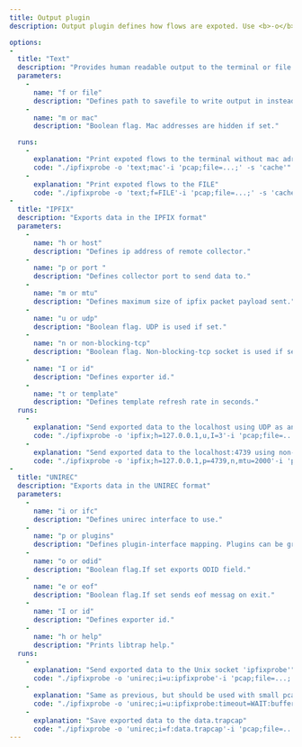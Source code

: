 ```yaml
---
title: Output plugin
description: Output plugin defines how flows are expoted. Use <b>-o</b> to specify output plugin.

options:
-
  title: "Text"
  description: "Provides human readable output to the terminal or file."
  parameters:
    -
      name: "f or file"
      description: "Defines path to savefile to write output in instead of stdout."
    -
      name: "m or mac"
      description: "Boolean flag. Mac addresses are hidden if set."

  runs:
    -
      explanation: "Print expoted flows to the terminal without mac adresses "
      code: "./ipfixprobe -o 'text;mac'-i 'pcap;file=...;' -s 'cache'"
    -
      explanation: "Print expoted flows to the FILE"
      code: "./ipfixprobe -o 'text;f=FILE'-i 'pcap;file=...;' -s 'cache'"
-
  title: "IPFIX"
  description: "Exports data in the IPFIX format"
  parameters:
    -
      name: "h or host"
      description: "Defines ip address of remote collector."
    -
      name: "p or port "
      description: "Defines collector port to send data to."
    -
      name: "m or mtu"
      description: "Defines maximum size of ipfix packet payload sent."
    -
      name: "u or udp"
      description: "Boolean flag. UDP is used if set."
    -
      name: "n or non-blocking-tcp"
      description: "Boolean flag. Non-blocking-tcp socket is used if set."
    -
      name: "I or id"
      description: "Defines exporter id."
    -
      name: "t or template"
      description: "Defines template refresh rate in seconds."
  runs:
    -
      explanation: "Send exported data to the localhost using UDP as an exporter 3."
      code: "./ipfixprobe -o 'ipfix;h=127.0.0.1,u,I=3'-i 'pcap;file=...;' -s 'cache'"
    -
      explanation: "Send exported data to the localhost:4739 using non-blocking tcp as an exporter 3 with maximal transfer unit set to 2000."
      code: "./ipfixprobe -o 'ipfix;h=127.0.0.1,p=4739,n,mtu=2000'-i 'pcap;file=...;' -s 'cache'"
-
  title: "UNIREC"
  description: "Exports data in the UNIREC format"
  parameters:
    -
      name: "i or ifc"
      description: "Defines unirec interface to use."
    -
      name: "p or plugins"
      description: "Defines plugin-interface mapping. Plugins can be grouped like '(p1,p2,p3),p4,(p5,p6)."
    -
      name: "o or odid"
      description: "Boolean flag.If set exports ODID field."
    -
      name: "e or eof"
      description: "Boolean flag.If set sends eof messag on exit."
    -
      name: "I or id"
      description: "Defines exporter id."
    -
      name: "h or help"
      description: "Prints libtrap help."
  runs:
    -
      explanation: "Send exported data to the Unix socket 'ipfixprobe'"
      code: "./ipfixprobe -o 'unirec;i=u:ipfixprobe'-i 'pcap;file=...;' -s 'cache'"
    -
      explanation: "Same as previous, but should be used with small pcap files to avoid not sending data"
      code: "./ipfixprobe -o 'unirec;i=u:ipfixprobe:timeout=WAIT:buffer=off'-i 'pcap;file=...;' -s 'cache'"
    -
      explanation: "Save exported data to the data.trapcap"
      code: "./ipfixprobe -o 'unirec;i=f:data.trapcap'-i 'pcap;file=...;' -s 'cache'"
---
```

